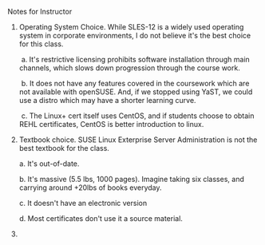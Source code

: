Notes for Instructor



1. Operating System Choice. While SLES-12 is a widely used operating system in corporate environments, I do not believe it's the best choice for this class. 

   ​	a. It's restrictive licensing prohibits software installation through main channels, which slows down progression through the course work.

   ​	b. It does not have any features covered in the coursework which are not available with openSUSE. And, if we stopped using YaST, we could use a distro which may have a shorter learning curve.

   ​	c. The Linux+ cert itself uses CentOS, and if students choose to obtain REHL certificates, CentOS is better introduction to linux.

   

2. Textbook choice. SUSE Linux Exterprise Server Administration is not the best textbook for the class.

   a. It's out-of-date.

   b. It's massive (5.5 lbs, 1000 pages). Imagine taking six classes, and carrying around +20lbs of books everyday.

   c. It doesn't have an electronic version

   d. Most certificates don't use it a source material.

   

3. 

